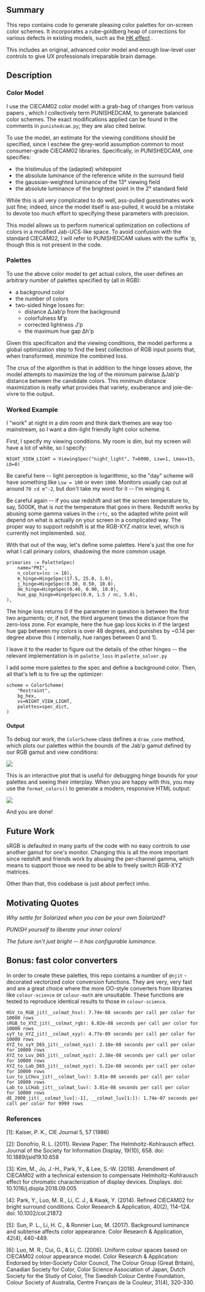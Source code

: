 ## Summary

This repo contains code to generate pleasing color palettes for on-screen color
schemes. It incorporates a rube-goldberg heap of corrections for various defects
in existing models, such as
the [HK effect](https://en.wikipedia.org/wiki/Helmholtz%E2%80%93Kohlrausch_effect)
.

This includes an original, advanced color model and enough low-level user
controls to give UX professionals irreparable brain damage.

## Description

### Color Model

I use the CIECAM02 color model with a grab-bag of changes from various papers ,
which I collectively term PUNISHEDCAM, to generate balanced color schemes. The
exact modifications applied can be found in the comments in `punishedcam.py`;
they are also cited below.

To use the model, an estimate for the viewing conditions should be specified,
since I eschew the grey-world assumption common to most consumer-grade CIECAM02
libraries. Specifically, in PUNISHEDCAM, one specifies:

- the tristimulus of the (adapted) whitepoint
- the absolute luminance of the reference white in the surround field
- the gaussian-weighted luminance of the 13° viewing field
- the absolute luminance of the brightest point in the 2° standard field

While this is all very complicated to do well, ass-pulled guesstimates work just
fine; indeed, since the model itself is ass-pulled, it would be a mistake to
devote too much effort to specifying these parameters with precision.

This model allows us to perform numerical optimization on collections of colors
in a modified Jab-UCS-like space. To avoid confusion with the standard CIECAM02,
I will refer to PUNISHEDCAM values with the suffix 'p, though this is not
present in the code.

### Palettes

To use the above color model to get actual colors, the user defines an arbitrary
number of palettes specified by (all in RGB):

- a background color
- the number of colors
- two-sided hinge losses for:
    - distance ΔJab'p from the background
    - colorfulness M'p
    - corrected lightness J'p
    - the maximum hue gap Δh'p

Given this specificaiton and the viewing conditions, the model performs a global
optimization step to find the best collection of RGB input points that, when
transformed, minimize the combined loss.

The crux of the algorithm is that in addition to the hinge losses above, the
model attempts to maximize the log of the minimum pairwise ΔJab'p distance
between the candidate colors. This minimum distance maximization is really what
provides that variety, exuberance and joie-de-vivre to the output.

### Worked Example

I "work" at night in a dim room and think dark themes are way too mainstream, so
I want a dim-light friendly light color scheme.

First, I specify my viewing conditions. My room is dim, but my screen will have
a lot of white, so I specify:

`NIGHT_VIEW_LIGHT = ViewingSpec("night_light", T=6000, Lsw=1, Lmax=15, Lb=8)`

Be careful here -- light perception is logarithmic, so the "day" scheme will
have something like `Lsw = 100` or even `1000`. Monitors usually cap out at
around `70 cd m^-2`, but don't take my word for it -- I'm winging it.

Be careful again -- if you use redshift and set the screen temperature to, say,
5000K, that is _not_ the temperature that goes in there. Redshift works by
abusing some gamma values in the `crtc`, so the adapted white point will depend
on what is actually on your screen in a complicated way. The proper way to
support redshift is at the RGB-XYZ matrix level, which is currently not
implemented. soz.

With that out of the way, let's define some palettes. Here's just the one for
what I call primary colors, shadowing the more common usage.

```
primaries := PaletteSpec(
    name="PRI",
    n_colors=(nc := 10),
    m_hinge=HingeSpec(17.5, 25.0, 1.0),
    j_hinge=HingeSpec(0.30, 0.50, 10.0),
    de_hinge=HingeSpec(0.40, 0.90, 10.0),
    hue_gap_hinge=HingeSpec(0.0, 1.5 / nc, 5.0),
),

```

The hinge loss returns 0 if the parameter in question is between the first two
arguments; or, if not, the third argument times the distance from the zero-loss
zone. For example, here the hue gap loss kicks in if the largest hue gap between
my colors is over 48 degrees, and punishes by ~0.14 per degree above this (
internally, hue ranges between 0 and 1).

I leave it to the reader to figure out the details of the other hinges -- the
relevant implementation is in `palette_loss` in `palette_solver.py`

I add some more palettes to the spec and define a background color. Then, all
that's left is to fire up the optimizer:

```
scheme = ColorScheme(
    "Restraint",
    bg_hex,
    vs=NIGHT_VIEW_LIGHT,
    palettes=spec_dict,
)
```

#### Output

To debug our work, the `ColorScheme` class defines a `draw_cone` method, which
plots our palettes within the bounds of the Jab'p gamut defined by our RGB gamut
and view conditions:

![](examples/cone.png)

This is an interactive plot that is useful for debugging hinge bounds for your
palettes and seeing their interplay. When you are happy with this, you may use
the `format_colors()`
to generate a modern, responsive HTML output:

![](examples/output.png)

And you are done!

## Future Work

sRGB is defaulted in many parts of the code with no easy controls to use another
gamut for one's monitor. Changing this is all the more important since redshift
and friends work by abusing the per-channel gamma, which means to support those
we need to be able to freely switch RGB-XYZ matrices.

Other than that, this codebase is just about perfect imho.

## Motivating Quotes

_Why settle for Solarized when you can be your own Solarized?_

_PUNISH yourself to liberate your inner colors!_

_The future isn't just bright -- it has configurable luminance._

## Bonus: fast color converters

In order to create these palettes, this repo contains a number of `@njit`
-decorated vectorized color conversion functions. They are very, very fast and
are a great choice where the more OO-style converters from libraries
like `colour-science` or `colour-math`
are unsuitable. These functions are tested to reproduce identical results to
those in `colour-science`.

```
HSV_to_RGB_jit(__colmat_hsv): 7.74e-08 seconds per call per color for 10000 rows
sRGB_to_XYZ_jit(__colmat_rgb): 6.02e-08 seconds per call per color for 10000 rows
xyY_to_XYZ_jit(__colmat_xyy): 4.77e-09 seconds per call per color for 10000 rows
XYZ_to_xyY_D65_jit(__colmat_xyz): 2.18e-08 seconds per call per color for 10000 rows
XYZ_to_Luv_D65_jit(__colmat_xyz): 2.38e-08 seconds per call per color for 10000 rows
XYZ_to_Lab_D65_jit(__colmat_xyz): 5.22e-08 seconds per call per color for 10000 rows
Luv_to_LCHuv_jit(__colmat_luv): 3.01e-08 seconds per call per color for 10000 rows
Lab_to_LCHab_jit(__colmat_luv): 3.01e-08 seconds per call per color for 10000 rows
dE_2000_jit(__colmat_luv[:-1], __colmat_luv[1:]): 1.74e-07 seconds per call per color for 9999 rows

```

### References

[1]: Kaiser, P. K., CIE Journal 5, 57 (1986)

[2]: Donofrio, R. L. (2011). Review Paper: The Helmholtz-Kohlrausch effect.
Journal of the Society for Information Display, 19(10), 658. doi:
10.1889/jsid19.10.658

[3]: Kim, M., Jo, J.-H., Park, Y., & Lee, S.-W. (2018). Amendment of CIECAM02
with a technical extension to compensate Helmholtz-Kohlrausch effect for
chromatic characterization of display devices. Displays. doi:
10.1016/j.displa.2018.09.005

[4]: Park, Y., Luo, M. R., Li, C. J., & Kwak, Y. (2014). Refined CIECAM02 for
bright surround conditions. Color Research & Application, 40(2), 114–124. doi:
10.1002/col.21872

[5]: Sun, P. L., Li, H. C., & Ronnier Luo, M. (2017). Background luminance and
subtense affects color appearance. Color Research & Application, 42(4), 440-449.

[6]: Luo, M. R., Cui, G., & Li, C. (2006). Uniform colour spaces based on
CIECAM02 colour appearance model. Color Research & Application: Endorsed by
Inter‐Society Color Council, The Colour Group (Great Britain), Canadian Society
for Color, Color Science Association of Japan, Dutch Society for the Study of
Color, The Swedish Colour Centre Foundation, Colour Society of Australia, Centre
Français de la Couleur, 31(4), 320-330.